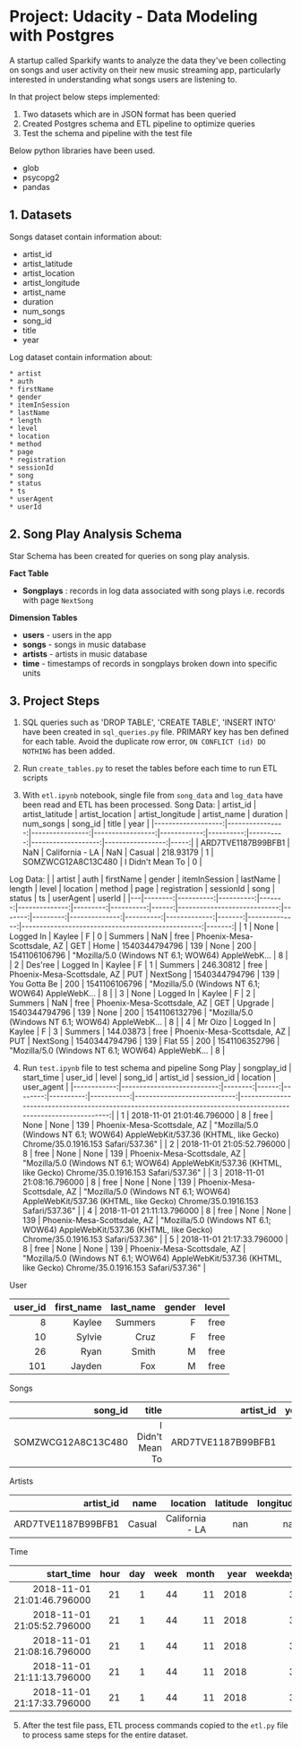 # Project: Udacity - Data Modeling with Postgres 

A startup called Sparkify wants to analyze the data they've been collecting on songs and user activity on their new music streaming app, particularly interested in understanding what songs users are listening to. 

In that project below steps implemented:

1. Two datasets which are in JSON format has been queried
2. Created Postgres schema and ETL pipeline to optimize queries
3. Test the schema and pipeline with the test file


Below python libraries have been used.

* glob
* psycopg2
* pandas 

## 1. Datasets

Songs dataset contain information about:
   * artist_id
   * artist_latitude
   * artist_location
   * artist_longitude
   * artist_name
   * duration
   * num_songs
   * song_id
   * title
   * year

Log dataset contain information about:

    * artist
    * auth
    * firstName
    * gender
    * itemInSession
    * lastName
    * length
    * level
    * location
    * method
    * page
    * registration
    * sessionId
    * song
    * status
    * ts
    * userAgent
    * userId

## 2. Song Play Analysis Schema

Star Schema has been created for queries on song play analysis.

 **Fact Table** 
 
 - **Songplays** : records in log data associated with song plays i.e. records with page `NextSong`
 
**Dimension Tables** 

- **users** - users in the app
- **songs** - songs in music database
- **artists** - artists in music database
- **time** - timestamps of records in songplays broken down into specific units


## 3. Project Steps

1. SQL queries such as 'DROP TABLE', 'CREATE TABLE', 'INSERT INTO' have been created in `sql_queries.py` file. PRIMARY key has ben defined for each table. Avoid the duplicate row error, `ON CONFLICT (id) DO NOTHING` has been added. 

2. Run `create_tables.py` to reset the tables before each time to run ETL scripts

3. With `etl.ipynb` notebook, single file from `song_data` and `log_data` have been read and ETL has been processed. 
Song Data:
|          artist_id | artist_latitude | artist_location | artist_longitude | artist_name |  duration | num_songs |            song_id |            title | year |
|-------------------:|----------------:|----------------:|-----------------:|------------:|----------:|----------:|-------------------:|-----------------:|-----:|
| ARD7TVE1187B99BFB1 |             NaN | California - LA |              NaN |      Casual | 218.93179 |         1 | SOMZWCG12A8C13C480 | I Didn't Mean To |    0 |

Log Data:
|   |  artist |      auth | firstName | gender | itemInSession | lastName |    length | level |                    location | method |     page |  registration | sessionId |         song | status |            ts |                                         userAgent | userId |
|---|--------:|----------:|----------:|-------:|--------------:|---------:|----------:|------:|----------------------------:|-------:|---------:|--------------:|----------:|-------------:|-------:|--------------:|--------------------------------------------------:|-------:|
| 1 |    None | Logged In |    Kaylee |      F |             0 |  Summers |       NaN |  free | Phoenix-Mesa-Scottsdale, AZ |    GET |     Home | 1540344794796 |       139 |         None |    200 | 1541106106796 | "Mozilla/5.0 (Windows NT 6.1; WOW64) AppleWebK... |      8 |
| 2 | Des'ree | Logged In |    Kaylee |      F |             1 |  Summers | 246.30812 |  free | Phoenix-Mesa-Scottsdale, AZ |    PUT | NextSong | 1540344794796 |       139 | You Gotta Be |    200 | 1541106106796 | "Mozilla/5.0 (Windows NT 6.1; WOW64) AppleWebK... |      8 |
| 3 |    None | Logged In |    Kaylee |      F |             2 |  Summers |       NaN |  free | Phoenix-Mesa-Scottsdale, AZ |    GET |  Upgrade | 1540344794796 |       139 |         None |    200 | 1541106132796 | "Mozilla/5.0 (Windows NT 6.1; WOW64) AppleWebK... |      8 |
| 4 | Mr Oizo | Logged In |    Kaylee |      F |             3 |  Summers | 144.03873 |  free | Phoenix-Mesa-Scottsdale, AZ |    PUT | NextSong | 1540344794796 |       139 |      Flat 55 |    200 | 1541106352796 | "Mozilla/5.0 (Windows NT 6.1; WOW64) AppleWebK... |      8 |

4. Run `test.ipynb` file to test schema and pipeline
Song Play
| songplay_id |                 start_time | user_id | level | song_id | artist_id | session_id |                    location |                                                                                                      user_agent |
|------------:|---------------------------:|--------:|------:|--------:|----------:|-----------:|----------------------------:|----------------------------------------------------------------------------------------------------------------:|
|           1 | 2018-11-01 21:01:46.796000 |       8 |  free |    None |      None |        139 | Phoenix-Mesa-Scottsdale, AZ | "Mozilla/5.0 (Windows NT 6.1; WOW64) AppleWebKit/537.36 (KHTML, like Gecko) Chrome/35.0.1916.153 Safari/537.36" |
|           2 | 2018-11-01 21:05:52.796000 |       8 |  free |    None |      None |        139 | Phoenix-Mesa-Scottsdale, AZ | "Mozilla/5.0 (Windows NT 6.1; WOW64) AppleWebKit/537.36 (KHTML, like Gecko) Chrome/35.0.1916.153 Safari/537.36" |
|           3 | 2018-11-01 21:08:16.796000 |       8 |  free |    None |      None |        139 | Phoenix-Mesa-Scottsdale, AZ | "Mozilla/5.0 (Windows NT 6.1; WOW64) AppleWebKit/537.36 (KHTML, like Gecko) Chrome/35.0.1916.153 Safari/537.36" |
|           4 | 2018-11-01 21:11:13.796000 |       8 |  free |    None |      None |        139 | Phoenix-Mesa-Scottsdale, AZ | "Mozilla/5.0 (Windows NT 6.1; WOW64) AppleWebKit/537.36 (KHTML, like Gecko) Chrome/35.0.1916.153 Safari/537.36" |
|           5 | 2018-11-01 21:17:33.796000 |       8 |  free |    None |      None |        139 | Phoenix-Mesa-Scottsdale, AZ | "Mozilla/5.0 (Windows NT 6.1; WOW64) AppleWebKit/537.36 (KHTML, like Gecko) Chrome/35.0.1916.153 Safari/537.36" |

User

| user_id | first_name | last_name | gender | level |
|--------:|-----------:|----------:|-------:|------:|
|       8 |     Kaylee |   Summers |      F |  free |
|      10 |     Sylvie |      Cruz |      F |  free |
|      26 |       Ryan |     Smith |      M |  free |
|     101 |     Jayden |       Fox |      M |  free |

Songs

|            song_id |            title |          artist_id | year |  duration |
|-------------------:|-----------------:|-------------------:|-----:|----------:|
| SOMZWCG12A8C13C480 | I Didn't Mean To | ARD7TVE1187B99BFB1 |    0 | 218.93179 |

Artists

|          artist_id |   name |        location | latitude | longitude |
|-------------------:|-------:|----------------:|---------:|----------:|
| ARD7TVE1187B99BFB1 | Casual | California - LA |      nan |       nan |

Time

|                 start_time | hour | day | week | month | year | weekday |
|---------------------------:|-----:|----:|-----:|------:|-----:|--------:|
| 2018-11-01 21:01:46.796000 |   21 |   1 |   44 |    11 | 2018 |       3 |
| 2018-11-01 21:05:52.796000 |   21 |   1 |   44 |    11 | 2018 |       3 |
| 2018-11-01 21:08:16.796000 |   21 |   1 |   44 |    11 | 2018 |       3 |
| 2018-11-01 21:11:13.796000 |   21 |   1 |   44 |    11 | 2018 |       3 |
| 2018-11-01 21:17:33.796000 |   21 |   1 |   44 |    11 | 2018 |       3 |

5. After the test file pass, ETL process commands copied to the `etl.py` file to process same steps for the entire dataset. 
